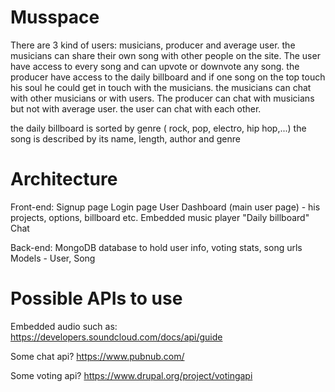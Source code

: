 # Musspace
There are 3 kind of users: musicians, producer and average user.
the musicians can share their own song with other people on the site. The user have access to every song and can upvote or downvote any song.
the producer have access to the daily billboard and if one song on the top touch his soul he could get in touch with the musicians.
the musicians can chat with other musicians or with users.
The producer can chat with musicians but not with average user.
the user can chat with each other.

the daily billboard is sorted by genre ( rock, pop, electro, hip hop,...)
the song is described by its name, length, author and genre


# Architecture
Front-end:
Signup page
Login page
User Dashboard (main user page) - his projects, options, billboard etc.
Embedded music player
"Daily billboard"
Chat

Back-end:
MongoDB database to hold user info, voting stats, song urls
Models - User, Song




# Possible APIs to use
Embedded audio such as:
https://developers.soundcloud.com/docs/api/guide

Some chat api?
https://www.pubnub.com/

Some voting api?
https://www.drupal.org/project/votingapi
